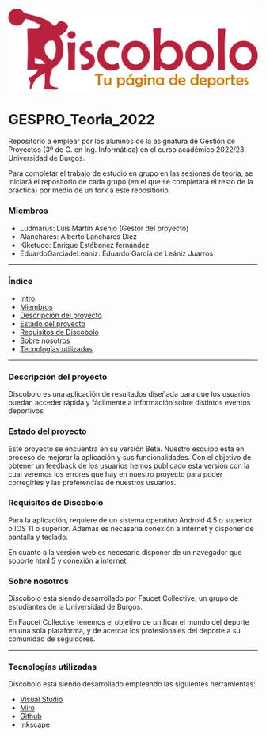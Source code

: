 ![Logo](assets/logo512.png)

# GESPRO_Teoria_2022 #
Repositorio a emplear por los alumnos de la asignatura de Gestión de Proyectos (3º de G. en Ing. Informática) en el curso académico 2022/23. Universidad de Burgos.

Para completar el trabajo de estudio en grupo en las sesiones de teoría, se iniciará el repositorio de cada grupo (en el que se completará el resto de la práctica) por medio de un fork a este repositiorio.

### Miembros ###
- Ludmarus: Luis Martín Asenjo (Gestor del proyecto)
- Alanchares: Alberto Lanchares Diez
- Kiketudo: Enrique Estébanez fernández
- EduardoGarciadeLeaniz: Eduardo García de Leániz Juarros

---

### Índice ###
- [Intro](#GESPRO_Teoria_2022)
- [Miembros](#miembros)
- [Descripción del proyecto](#Descripción-del-proyecto)
- [Estado del proyecto](#Estado-del-proyecto)
- [ Requisitos de Discobolo ](#Requisitos-de-Discobolo)
- [Sobre nosotros](#Sobre-nosotros)
- [Tecnologías utilizadas](#Tecnologías-utilizadas)

---
### Descripción del proyecto ###
Discobolo es una aplicación de resultados diseñada para que los usuarios puedan acceder rápida y fácilmente a información sobre distintos eventos deportivos

### Estado del proyecto ###
Este proyecto se encuentra en su versión Beta. Nuestro esquipo esta en proceso de mejorar la aplicación y sus funcionalidades.
Con el objetivo de obtener un feedback de los usuarios hemos publicado esta versión con la cual veremos los errores que hay en nuestro proyecto para poder corregirles y las preferencias de nuestros usuarios.

### Requisitos de Discobolo ###
Para la aplicación, requiere de un sistema operativo Android 4.5 o superior o IOS 11 o superior. Además es necasaria conexión a internet y disponer de pantalla y teclado.

En cuanto a la versión web es necesario disponer de un navegador que soporte html 5 y conexión a internet.
### Sobre nosotros ###
Discobolo está siendo desarrollado por Faucet Collective, un grupo de estudiantes de la Universidad de Burgos.

En Faucet Collective tenemos el objetivo de unificar el mundo del deporte en una sola plataforma, y de acercar los profesionales del deporte a su comunidad de seguidores.

---
### Tecnologías utilizadas ###
Discobolo está siendo desarrollado empleando las siguientes herramientas:
- [Visual Studio](https://visualstudio.microsoft.com/es/)
- [Miro](https://miro.com/es/)
- [Github](https://github.com)
- [Inkscape](https://inkscape.org/es/)